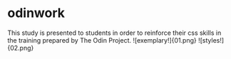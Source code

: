 # odinwork
This study is presented to students in order to reinforce their css skills in the training prepared by The Odin Project.
![exemplary!]{01.png}
![styles!]{02.png}